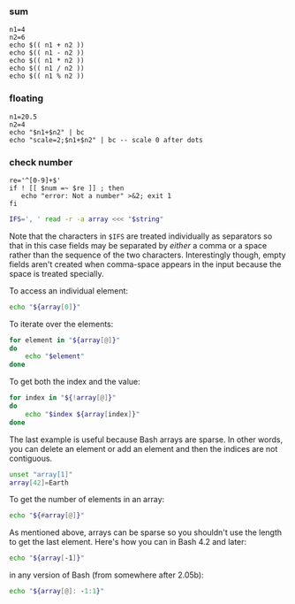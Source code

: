 ### sum

```
n1=4
n2=6
echo $(( n1 + n2 ))
echo $(( n1 - n2 ))
echo $(( n1 * n2 ))
echo $(( n1 / n2 ))
echo $(( n1 % n2 ))
```

### floating

```
n1=20.5
n2=4
echo "$n1+$n2" | bc
echo "scale=2;$n1+$n2" | bc -- scale 0 after dots
```

### check number

```
re='^[0-9]+$'
if ! [[ $num =~ $re ]] ; then
   echo "error: Not a number" >&2; exit 1
fi
```

```bash
IFS=', ' read -r -a array <<< "$string"
```

Note that the characters in `$IFS` are treated individually as separators so that in this case fields may be separated by _either_ a comma or a space rather than the sequence of the two characters. Interestingly though, empty fields aren't created when comma-space appears in the input because the space is treated specially.

To access an individual element:

```bash
echo "${array[0]}"
```

To iterate over the elements:

```bash
for element in "${array[@]}"
do
    echo "$element"
done
```

To get both the index and the value:

```bash
for index in "${!array[@]}"
do
    echo "$index ${array[index]}"
done
```

The last example is useful because Bash arrays are sparse. In other words, you can delete an element or add an element and then the indices are not contiguous.

```bash
unset "array[1]"
array[42]=Earth
```

To get the number of elements in an array:

```bash
echo "${#array[@]}"
```

As mentioned above, arrays can be sparse so you shouldn't use the length to get the last element. Here's how you can in Bash 4.2 and later:

```bash
echo "${array[-1]}"
```

in any version of Bash (from somewhere after 2.05b):

```bash
echo "${array[@]: -1:1}"
```
